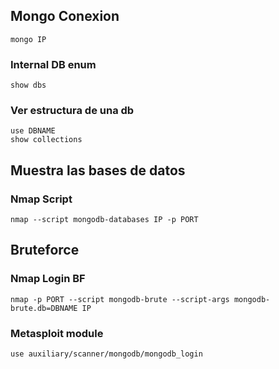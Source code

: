 ## Mongo Conexion
```
mongo IP
```
### Internal DB enum
```
show dbs
```
### Ver estructura de una db
```
use DBNAME
show collections
```
## Muestra las bases de datos
### Nmap Script
```
nmap --script mongodb-databases IP -p PORT
```
## Bruteforce
### Nmap Login BF
```
nmap -p PORT --script mongodb-brute --script-args mongodb-brute.db=DBNAME IP
```
### Metasploit module
```
use auxiliary/scanner/mongodb/mongodb_login
```
